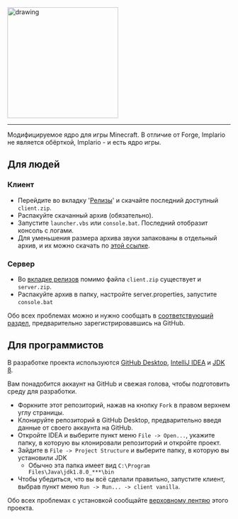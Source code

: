 <img src="https://i.imgur.com/vAdI2Kc.png" alt="drawing" width="250"/>
<hr>

Модифицируемое ядро для игры Minecraft.
В отличие от Forge, Implario не является обёрткой, Implario - и есть ядро игры.

## Для людей
### Клиент
* Перейдите во вкладку '[Релизы](https://github.com/DelfikPro/Implario/releases)' и скачайте последний доступный `client.zip`.
* Распакуйте скачанный архив (обязательно).
* Запустите `launcher.vbs` или `console.bat`. Последний отобразит консоль с логами.
* Для уменьшения размера архива звуки запакованы в отдельный архив, и их можно скачать по [этой ссылке]().

### Сервер
* Во [вкладке релизов](https://github.com/DelfikPro/Implario/releases) помимо файла `client.zip` существует и `server.zip`.
* Распакуйте архив в папку, настройте server.properties, запустите `console.bat`

Обо всех проблемах можно и нужно сообщать в [соответствующий раздел](https://github.com/DelfikPro/Implario/issues), предварительно зарегистрировавшись на GitHub.

## Для программистов
В разработке проекта используются [GitHub Desktop](https://desktop.github.com), [IntelliJ IDEA](https://www.jetbrains.com/idea/download/) и [JDK 8](https://www.oracle.com/technetwork/java/javase/downloads/jdk8-downloads-2133151.html).

Вам понадобится аккаунт на GitHub и свежая голова, чтобы подготовить среду для разработки.

* Форкните этот репозиторий, нажав на кнопку `Fork` в правом верхнем углу страницы.
* Клонируйте репозиторий в GitHub Desktop, предварительно введя данные от своего аккаунта на GitHub.
* Откройте IDEA и выберите пункт меню `File -> Open...`, укажите папку, в которую вы клонировали репозиторий и откройте проект.
* Зайдите в `File -> Project Structure` и выберите папку, в которую вы установили JDK 
  * Обычно эта папка имеет вид `C:\Program Files\Java\jdk1.8.0_***\bin` 
* Чтобы убедиться, что вы всё сделали правильно, запустите клиент, выбрав пункт меню `Run -> Run... -> client vanilla`.

Обо всех проблемах с установкой сообщайте [верховному лентяю](https://vk.com/delfikpro) этого проекта. 
